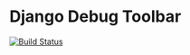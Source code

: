 Django Debug Toolbar
=====

[![Build Status](https://travis-ci.org/ryanhiebert/djext.svg?branch=1.7%2Fdjango-debug-toolbar)](https://travis-ci.org/ryanhiebert/djext)
